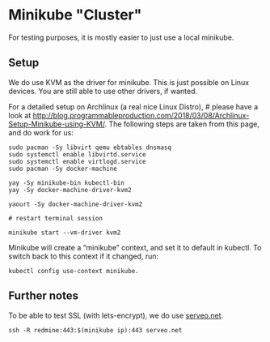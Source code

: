 # Minikube "Cluster"

For testing purposes, it is mostly easier to just use a local minikube.

## Setup

We do use KVM as the driver for minikube. This is just possible on Linux devices. 
You are still able to use other drivers, if wanted. 

For a detailed setup on Archlinux (a real nice Linux Distro), #
please have a look at http://blog.programmableproduction.com/2018/03/08/Archlinux-Setup-Minikube-using-KVM/. 
The following steps are taken from this page, and do work for us:

```
sudo pacman -Sy libvirt qemu ebtables dnsmasq
sudo systemctl enable libvirtd.service
sudo systemctl enable virtlogd.service 
sudo pacman -Sy docker-machine

yay -Sy minikube-bin kubectl-bin  
yay -Sy docker-machine-driver-kvm2  

yaourt -Sy docker-machine-driver-kvm2  

# restart terminal session 

minikube start --vm-driver kvm2
```

Minikube will create a “minikube” context, and set it to default in kubectl. 
To switch back to this context if it changed, run: 

```
kubectl config use-context minikube.
```

## Further notes

To be able to test SSL (with lets-encrypt), we do use [serveo.net](https://serveo.net/). 

```
ssh -R redmine:443:$(minikube ip):443 serveo.net
```

